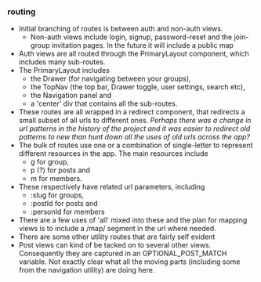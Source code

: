 ### routing
- Initial branching of routes is between auth and non-auth views.
    - Non-auth views include login, signup, password-reset and the join-group invitation pages. In the future it will include a public map
- Auth views are all routed through the PrimaryLayout component, which includes many sub-routes.
- The PrimaryLayout includes
    - the Drawer (for navigating between your groups),
    - the TopNav (the top bar, Drawer toggle, user settings, search etc),
    - the Navigation panel and
    - a 'center' div that contains all the sub-routes.
- These routes are all wrapped in a redirect component, that redirects a small subset of all urls to different ones. _Perhaps there was a change in url patterns in the history of the project and it was easier to redirect old patterns to new than hunt down all the uses of old urls across the app?_
- The bulk of routes use one or a combination of single-letter to represent different resources in the app. The main resources include
    - g for group,
    - p (?) for posts and
    - m for members.
- These respectively have related url parameters, including
    - :slug for groups,
    - :postId for posts and
    - :personId for members
- There are a few uses of 'all' mixed into these and the plan for mapping views is to include a /map/  segment in the url where needed.
- There are some other utility routes that are fairly self evident
- Post views can kind of be tacked on to several other views. Consequently they are captured in an OPTIONAL_POST_MATCH variable. Not exactly clear what all the moving parts (including some from the navigation utility) are doing here.
